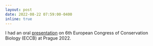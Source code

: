 ```yaml
---
layout: post
date: 2022-08-22 07:59:00-0400
inline: true
---
```


I had an oral [presentation](https://www.eccb2022.eu/en/abstracts/162) on 6th European Congress of Conservation Biology (ECCB) at Prague 2022.
